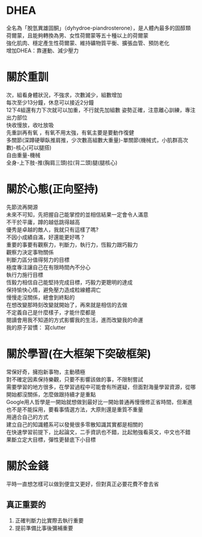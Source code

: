 # DHEA
全名為「脫氫異雄固酮」（dyhydroe-piandrosterone），是人體內最多的固醇類荷爾蒙，且能夠轉換為男、女性荷爾蒙等五十種以上的荷爾蒙  
強化肌肉、穩定產生性荷爾蒙、維持礦物質平衡、擴張血管、預防老化  
增加DHEA：靠運動、減少壓力  

# 關於重訓
次，組看身體狀況，不強求，次數減少，組數增加   
每次至少13分鐘，休息可以接近2分鐘  
12下4組還有力下次就可以加重，不行就先加組數
姿勢正確，注意離心訓練，專注出力部位  
快收慢放，收吐放吸  
先重訓再有氧 ，有氧不用太強，有氧主要是要動作復健   
多關節(深蹲硬舉臥推肩推，少次數高組數大重量)-單關節(機械式，小肌群高次數)-核心(可以腿搭)  
自由重量-機械  
全身-上下肢-推(胸肩三頭)拉(背二頭)腿(腿核心)  

# 關於心態(正向堅持)    
先節流再開源  
未來不可知，先把握自己能掌控的並相信結果一定會令人滿意    
不干於平庸，蹲的越低跳得越高  
優秀是卓越的敵人，我就只有這樣了嗎?  
不因小成績自滿，好還能更好嗎？  
重要的事要有觀察力，判斷力，執行力，恆毅力跟巧毅力  
觀察力決定事物關係  
判斷力區分值得努力的目標  
極度專注讓自己在有限時間內不分心  
執行力施行目標  
恆毅力相信自己能堅持完成目標，巧毅力更聰明的達成    
保持愉快心情，避免壓力造成粒線體凋亡    
慢慢走沒關係，總會到終點的  
在想改變那時刻改變就開始了，再來就是相信的去做    
不定義自己是什麼樣子，才能什麼都是  
閱讀會用我不知道的方式影響我的生活，進而改變我的命運   
我的原子習慣： 寫clutter  

# 關於學習(在大框架下突破框架)  
常保好奇，擁抱新事物，主動積極  
對不確定因素保持樂觀，只要不影響該做的事，不限制嘗試  
需要學習的地方很多，在學習過程中可能會有所遲疑，但面對海量學習資源，從哪開始都沒關係，怎麼做跟持續才是重點  
Google用人哲學是一開始就想做到最好比一開始普通再慢慢修正省時間，但漸進也不是不能採用，要看事情選方法，大原則還是重質不重量  
用適合自己的方式  
建立自己的知識體系可以發覺很多零散知識其實都是相關的  
在快速學習前提下，比起論文，二手資訊也不錯，比起勉強看英文，中文也不錯   
果斷立定大目標，彈性更替底下小目標   

# 關於金錢
平時一直想怎樣可以做到便宜又更好，但對真正必要花費不會去省  

## 真正重要的
1. 正確判斷力比實際去執行重要
2. 提前準備比事後彌補重要

